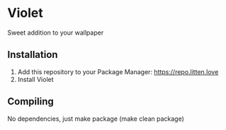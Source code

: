 # Violet
Sweet addition to your wallpaper

## Installation
1. Add this repository to your Package Manager: https://repo.litten.love
2. Install Violet

## Compiling
No dependencies, just make package (make clean package)
